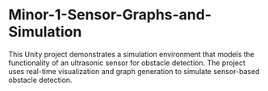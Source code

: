 # Minor-1-Sensor-Graphs-and-Simulation
This Unity project demonstrates a simulation environment that models the functionality of an ultrasonic sensor for obstacle detection. The project uses real-time visualization and graph generation to simulate sensor-based obstacle detection.
